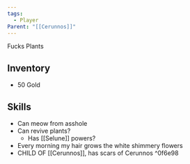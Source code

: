 ```yaml
---
tags:
  - Player
Parent: "[[Cerunnos]]"
---
```


Fucks Plants
## Inventory
- 50 Gold

## Skills
- Can meow from asshole
- Can revive plants?
	- Has [[Selune]] powers?
- Every morning my hair grows the white shimmery flowers
- CHILD OF [[Cerunnos]], has scars of Cerunnos ^0f6e98